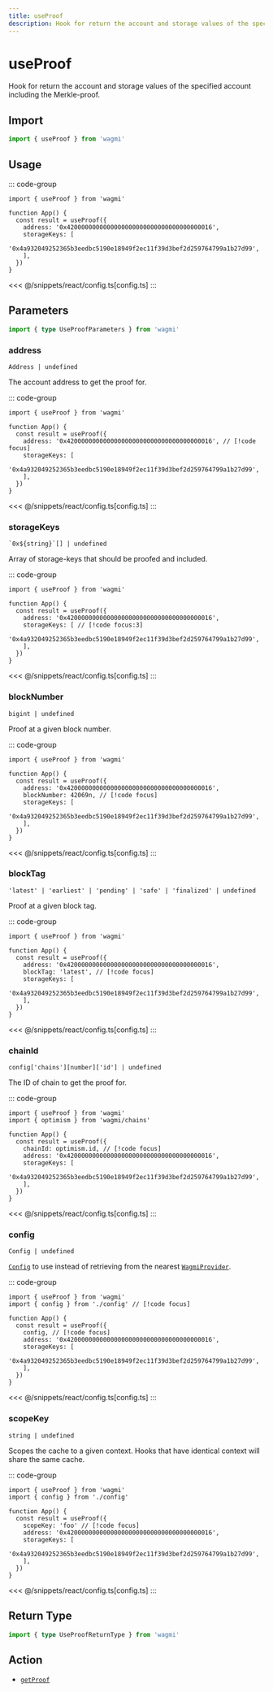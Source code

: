 ```yaml
---
title: useProof
description: Hook for return the account and storage values of the specified account including the Merkle-proof.
---
```


<script setup>
const packageName = 'wagmi'
const actionName = 'getProof'
const typeName = 'GetProof'
const TData = 'GetProofData'
const TError = 'GetProofErrorType'
</script>

# useProof

Hook for return the account and storage values of the specified account including the Merkle-proof.

## Import

```ts
import { useProof } from 'wagmi'
```

## Usage

::: code-group
```tsx [index.tsx]
import { useProof } from 'wagmi'

function App() {
  const result = useProof({
    address: '0x4200000000000000000000000000000000000016',
    storageKeys: [
      '0x4a932049252365b3eedbc5190e18949f2ec11f39d3bef2d259764799a1b27d99',
    ],
  })
}
```
<<< @/snippets/react/config.ts[config.ts]
:::

## Parameters

```ts
import { type UseProofParameters } from 'wagmi'
```

### address

`Address | undefined`

The account address to get the proof for.

::: code-group
```tsx [index.tsx]
import { useProof } from 'wagmi'

function App() {
  const result = useProof({
    address: '0x4200000000000000000000000000000000000016', // [!code focus]
    storageKeys: [
      '0x4a932049252365b3eedbc5190e18949f2ec11f39d3bef2d259764799a1b27d99',
    ],
  })
}
```
<<< @/snippets/react/config.ts[config.ts]
:::

### storageKeys

`` `0x${string}`[] | undefined ``

Array of storage-keys that should be proofed and included.

::: code-group
```tsx [index.tsx]
import { useProof } from 'wagmi'

function App() {
  const result = useProof({
    address: '0x4200000000000000000000000000000000000016',
    storageKeys: [ // [!code focus:3]
      '0x4a932049252365b3eedbc5190e18949f2ec11f39d3bef2d259764799a1b27d99',
    ],
  })
}
```
<<< @/snippets/react/config.ts[config.ts]
:::

### blockNumber

`bigint | undefined`

Proof at a given block number.

::: code-group
```tsx [index.tsx]
import { useProof } from 'wagmi'

function App() {
  const result = useProof({
    address: '0x4200000000000000000000000000000000000016',
    blockNumber: 42069n, // [!code focus]
    storageKeys: [
      '0x4a932049252365b3eedbc5190e18949f2ec11f39d3bef2d259764799a1b27d99',
    ],
  })
}
```
<<< @/snippets/react/config.ts[config.ts]
:::

### blockTag

`'latest' | 'earliest' | 'pending' | 'safe' | 'finalized' | undefined`

Proof at a given block tag.

::: code-group
```tsx [index.tsx]
import { useProof } from 'wagmi'

function App() {
  const result = useProof({
    address: '0x4200000000000000000000000000000000000016',
    blockTag: 'latest', // [!code focus]
    storageKeys: [
      '0x4a932049252365b3eedbc5190e18949f2ec11f39d3bef2d259764799a1b27d99',
    ],
  })
}
```
<<< @/snippets/react/config.ts[config.ts]
:::

### chainId

`config['chains'][number]['id'] | undefined`

The ID of chain to get the proof for.

::: code-group
```tsx [index.tsx]
import { useProof } from 'wagmi'
import { optimism } from 'wagmi/chains'

function App() {
  const result = useProof({
    chainId: optimism.id, // [!code focus]
    address: '0x4200000000000000000000000000000000000016',
    storageKeys: [
      '0x4a932049252365b3eedbc5190e18949f2ec11f39d3bef2d259764799a1b27d99',
    ],
  })
}
```
<<< @/snippets/react/config.ts[config.ts]
:::

### config

`Config | undefined`

[`Config`](/react/api/createConfig#config) to use instead of retrieving from the nearest [`WagmiProvider`](/react/api/WagmiProvider).

::: code-group
```tsx [index.tsx]
import { useProof } from 'wagmi'
import { config } from './config' // [!code focus]

function App() {
  const result = useProof({
    config, // [!code focus]
    address: '0x4200000000000000000000000000000000000016',
    storageKeys: [
      '0x4a932049252365b3eedbc5190e18949f2ec11f39d3bef2d259764799a1b27d99',
    ],
  })
}
```
<<< @/snippets/react/config.ts[config.ts]
:::

### scopeKey

`string | undefined`

Scopes the cache to a given context. Hooks that have identical context will share the same cache.

::: code-group
```tsx [index.tsx]
import { useProof } from 'wagmi'
import { config } from './config'

function App() {
  const result = useProof({
    scopeKey: 'foo' // [!code focus]
    address: '0x4200000000000000000000000000000000000016',
    storageKeys: [
      '0x4a932049252365b3eedbc5190e18949f2ec11f39d3bef2d259764799a1b27d99',
    ],
  })
}
```
<<< @/snippets/react/config.ts[config.ts]
:::

<!--@include: @shared/query-options.md-->

## Return Type

```ts
import { type UseProofReturnType } from 'wagmi'
```

<!--@include: @shared/query-result.md-->

<!--@include: @shared/query-imports.md-->

## Action

- [`getProof`](/core/api/actions/getProof)

